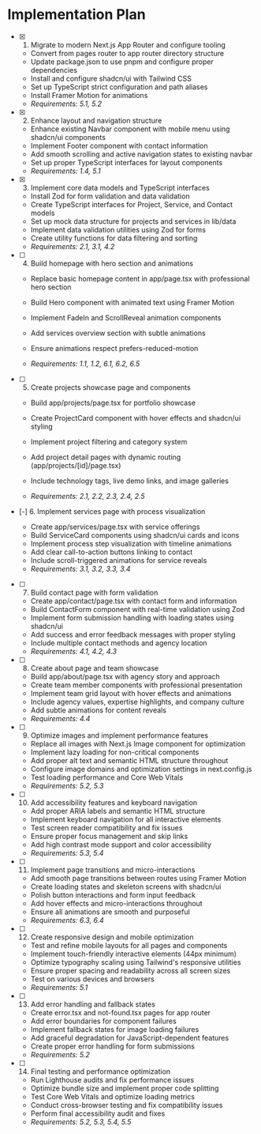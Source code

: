 # Implementation Plan

- [x] 1. Migrate to modern Next.js App Router and configure tooling







  - Convert from pages router to app router directory structure
  - Update package.json to use pnpm and configure proper dependencies
  - Install and configure shadcn/ui with Tailwind CSS
  - Set up TypeScript strict configuration and path aliases
  - Install Framer Motion for animations
  - _Requirements: 5.1, 5.2_

- [x] 2. Enhance layout and navigation structure







  - Enhance existing Navbar component with mobile menu using shadcn/ui components
  - Implement Footer component with contact information
  - Add smooth scrolling and active navigation states to existing navbar
  - Set up proper TypeScript interfaces for layout components
  - _Requirements: 1.4, 5.1_

- [x] 3. Implement core data models and TypeScript interfaces





  - Install Zod for form validation and data validation
  - Create TypeScript interfaces for Project, Service, and Contact models
  - Set up mock data structure for projects and services in lib/data
  - Implement data validation utilities using Zod for forms
  - Create utility functions for data filtering and sorting
  - _Requirements: 2.1, 3.1, 4.2_


- [ ] 4. Build homepage with hero section and animations

  - Replace basic homepage content in app/page.tsx with professional hero section
  - Build Hero component with animated text using Framer Motion
  - Implement FadeIn and ScrollReveal animation components
  - Add services overview section with subtle animations
  - Ensure animations respect prefers-reduced-motion



  - _Requirements: 1.1, 1.2, 6.1, 6.2, 6.5_

- [ ] 5. Create projects showcase page and components


  - Build app/projects/page.tsx for portfolio showcase
  - Create ProjectCard component with hover effects and shadcn/ui styling





  - Implement project filtering and category system
  - Add project detail pages with dynamic routing (app/projects/[id]/page.tsx)
  - Include technology tags, live demo links, and image galleries
  - _Requirements: 2.1, 2.2, 2.3, 2.4, 2.5_

- [-] 6. Implement services page with process visualization




  - Create app/services/page.tsx with service offerings
  - Build ServiceCard components using shadcn/ui cards and icons
  - Implement process step visualization with timeline animations
  - Add clear call-to-action buttons linking to contact
  - Include scroll-triggered animations for service reveals
  - _Requirements: 3.1, 3.2, 3.3, 3.4_

- [ ] 7. Build contact page with form validation


  - Create app/contact/page.tsx with contact form and information
  - Build ContactForm component with real-time validation using Zod
  - Implement form submission handling with loading states using shadcn/ui
  - Add success and error feedback messages with proper styling
  - Include multiple contact methods and agency location
  - _Requirements: 4.1, 4.2, 4.3_

- [ ] 8. Create about page and team showcase


  - Build app/about/page.tsx with agency story and approach
  - Create team member components with professional presentation
  - Implement team grid layout with hover effects and animations
  - Include agency values, expertise highlights, and company culture
  - Add subtle animations for content reveals
  - _Requirements: 4.4_

- [ ] 9. Optimize images and implement performance features


  - Replace all images with Next.js Image component for optimization
  - Implement lazy loading for non-critical components
  - Add proper alt text and semantic HTML structure throughout
  - Configure image domains and optimization settings in next.config.js
  - Test loading performance and Core Web Vitals
  - _Requirements: 5.2, 5.3_

- [ ] 10. Add accessibility features and keyboard navigation


  - Add proper ARIA labels and semantic HTML structure
  - Implement keyboard navigation for all interactive elements
  - Test screen reader compatibility and fix issues
  - Ensure proper focus management and skip links
  - Add high contrast mode support and color accessibility
  - _Requirements: 5.3, 5.4_

- [ ] 11. Implement page transitions and micro-interactions


  - Add smooth page transitions between routes using Framer Motion
  - Create loading states and skeleton screens with shadcn/ui
  - Polish button interactions and form input feedback
  - Add hover effects and micro-interactions throughout
  - Ensure all animations are smooth and purposeful
  - _Requirements: 6.3, 6.4_

- [ ] 12. Create responsive design and mobile optimization


  - Test and refine mobile layouts for all pages and components
  - Implement touch-friendly interactive elements (44px minimum)
  - Optimize typography scaling using Tailwind's responsive utilities
  - Ensure proper spacing and readability across all screen sizes
  - Test on various devices and browsers
  - _Requirements: 5.1_

- [ ] 13. Add error handling and fallback states


  - Create error.tsx and not-found.tsx pages for app router
  - Add error boundaries for component failures
  - Implement fallback states for image loading failures
  - Add graceful degradation for JavaScript-dependent features
  - Create proper error handling for form submissions
  - _Requirements: 5.2_

- [ ] 14. Final testing and performance optimization

  - Run Lighthouse audits and fix performance issues
  - Optimize bundle size and implement proper code splitting
  - Test Core Web Vitals and optimize loading metrics
  - Conduct cross-browser testing and fix compatibility issues
  - Perform final accessibility audit and fixes
  - _Requirements: 5.2, 5.3, 5.4, 5.5_
